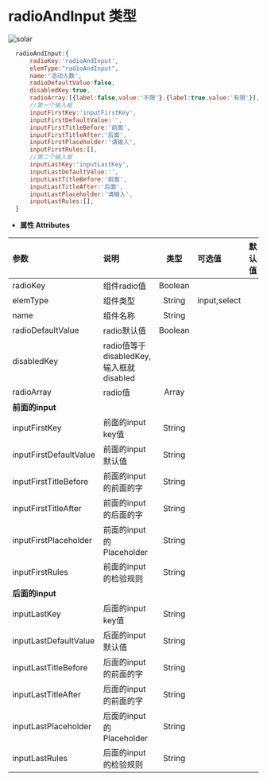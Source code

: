 # radioAndInput 类型
![solar](/images/radioAndInput.png)
``` js
  radioAndInput:{
      radioKey:'radioAndInput',
      elemType:"radioAndInput",
      name:'活动人数',
      radioDefaultValue:false,
      disabledKey:true,
      radioArray:[{label:false,value:'不限'},{label:true,value:'有限'}],
      //第一个输入框
      inputFirstKey:'inputFirstKey',
      inputFirstDefaultValue:'',
      inputFirstTitleBefore:'前面',
      inputFirstTitleAfter:'后面',
      inputFirstPlaceholder:'请输入',
      inputFirstRules:[],
      //第二个输入框
      inputLastKey:'inputLastKey',
      inputLastDefaultValue:'',
      inputLastTitleBefore:'前面',
      inputLastTitleAfter:'后面',
      inputLastPlaceholder:'请输入',
      inputLastRules:[],
  }
```
- **属性 Attributes**

| 参数        | 说明       | 类型  | 可选值  | 默认值  |
| :------------- |:-------------| :-----:| :-----|:-----|
| radioKey  | 组件radio值 | Boolean |  |  |
| elemType      | 组件类型      |   String | input,select |  |
| name | 组件名称      |    String |  |  |
| radioDefaultValue | radio默认值    |    Boolean |  |  |
| disabledKey | radio值等于disabledKey,输入框就disabled    |     |  |  |
| radioArray | radio值  |  Array |  |  |
| **前面的input** |  |   |  |  |
| inputFirstKey | 前面的input key值  |  String |  |  |
| inputFirstDefaultValue | 前面的input 默认值  |  String |  |  |
| inputFirstTitleBefore | 前面的input 的前面的字  |  String |  |  |
| inputFirstTitleAfter | 前面的input 的后面的字  |  String |  |  |
| inputFirstPlaceholder | 前面的input 的Placeholder  |  String |  |  |
| inputFirstRules | 前面的input 的检验规则  |  String |  |  |
| **后面的input** |  |   |  |  |
| inputLastKey | 后面的input key值  |  String |  |  |
| inputLastDefaultValue | 后面的input 默认值  |  String |  |  |
| inputLastTitleBefore | 后面的input 的前面的字  |  String |  |  |
| inputLastTitleAfter | 后面的input 的前面的字  |  String |  |  |
| inputLastPlaceholder | 后面的input 的Placeholder  |  String |  |  |
| inputLastRules | 后面的input 的检验规则  |  String |  |  |























